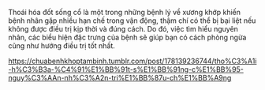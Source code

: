 Thoái hóa đốt sống cổ là một trong những bệnh lý về xương khớp khiến bệnh nhân gặp nhiều hạn chế trong vận động, thậm chí có thể bị bại liệt nếu không được điều trị kịp thời và đúng cách. Do đó, việc tìm hiểu nguyên nhân, các biểu hiện đặc trưng của bệnh sẽ giúp bạn có cách phòng ngừa cũng như hướng điều trị tốt nhất.





https://chuabenhkhoptambinh.tumblr.com/post/178139236744/tho%C3%A1i-h%C3%B3a-%C4%91%E1%BB%91t-s%E1%BB%91ng-c%E1%BB%95-nguy%C3%AAn-nh%C3%A2n-tri%E1%BB%87u-ch%E1%BB%A9ng
